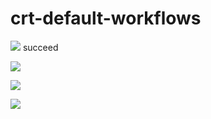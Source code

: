 # crt-default-workflows

![](https://github.com/Keenwby/crt-default-workflows/workflows/crt-noop-full-automation-path/badge.svg) succeed


![](https://github.com/Keenwby/crt-default-workflows/workflows/crt-noop-with-auto-pause/badge.svg)   


![](https://github.com/Keenwby/crt-default-workflows/workflows/default-hadoop/badge.svg)   



![](https://github.com/Keenwby/crt-default-workflows/workflows/default-lid-deployabale/badge.svg)   

